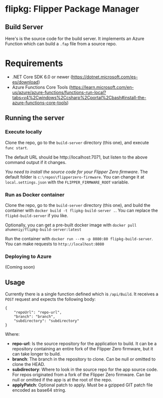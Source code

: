 # flipkg: Flipper Package Manager 
## Build Server
Here's is the source code for the build server. It implements an Azure Function which can build a `.fap` file from a source repo.

# Requirements
- .NET Core SDK 6.0 or newer (https://dotnet.microsoft.com/es-es/download)
- Azure Functions Core Tools (https://learn.microsoft.com/en-us/azure/azure-functions/functions-run-local?tabs=v4%2Cwindows%2Ccsharp%2Cportal%2Cbash#install-the-azure-functions-core-tools)

## Running the server
### Execute locally
Clone the repo, go to the `build-server` directory (this one), and execute `func start`.

The default URL should be http://localhost:7071, but listen to the above command output if it changes.

*You need to install the source code for your Flipper Zero firmware*. The default folder is `c:\repos\flipperzero-firmware`. You can change it at `local.settings.json` with the `FLIPPER_FIRMWARE_ROOT` variable.

### Run as Docker container
Clone the repo, go to the `build-server` directory (this one), and build the container with `docker build -t flipkg-build-server .`. You can replace the `flipkd-build-server` if you like.

Optionally, you can get a pre-built docker image with `docker pull ahumeniy/flipkg-build-server:latest`

Run the container with `docker run --rm -p 8080:80 flipkg-build-server`. You can make requests to `http://localhost:8080`

### Deploying to Azure
(Coming soon)

## Usage
Currently there is a single function defined which is `/api/Build`. It receives a `POST` request and expects the following body:

```
{
    "repoUrl": "repo-url",
    "branch": "branch",
    "subdirectory": "subdirectory"
}
```

Where:
- **repo-url**: Is the source repository for the application to build. It can be a repository containing an entire fork of the Flipper Zero firmware, but it can take longer to build.
- **branch**: The branch in the repository to clone. Can be null or omitted to clone the HEAD.
- **subdirectory**: Where to look in the source repo for the app source code. For repos originated from a fork of the Flipper Zero firmware. Can be null or omitted if the app is at the root of the repo.
- **applyPatch**: Optional patch to apply. Must be a gzipped GIT patch file encoded as base64 string.
